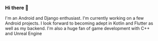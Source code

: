 ### Hi there 👋

I'm an Android and Django enthusiast. I'm currently working on a few Android projects. I look forward to becoming adept in Kotlin and Flutter as well as my backend. I'm also a huge fan of game development with C++ and Unreal Engine
